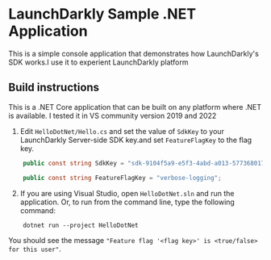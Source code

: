 # LaunchDarkly Sample .NET Application 

This is a simple console application that demonstrates how LaunchDarkly's SDK works.I use it to experient LaunchDarkly platform


## Build instructions 

This is a .NET Core application that can be built on any platform where .NET is available. I tested it in VS community version 2019 and 2022

1. Edit `HelloDotNet/Hello.cs` and set the value of `SdkKey` to your LaunchDarkly  Server-side SDK key.and set `FeatureFlagKey` to the flag key.

```csharp
    public const string SdkKey = "sdk-9104f5a9-e5f3-4abd-a013-57736801777e";

    public const string FeatureFlagKey = "verbose-logging";
```

2. If you are using Visual Studio, open `HelloDotNet.sln` and run the application. Or, to run from the command line, type the following command:

```
    dotnet run --project HelloDotNet
```

You should see the message `"Feature flag '<flag key>' is <true/false> for this user"`.
